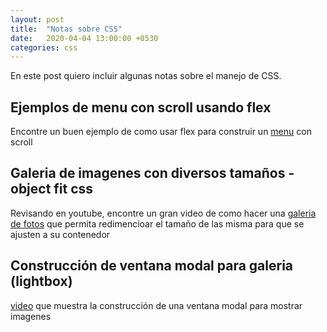 ```yaml
---
layout: post
title:  "Notas sobre CSS"
date:   2020-04-04 13:00:00 +0530
categories: css
---
```


En este post quiero incluir algunas notas sobre el manejo de CSS.

## Ejemplos de menu con scroll usando flex

Encontre un buen ejemplo de como usar flex para construir un [menu][menu] con scroll

[menu]: https://iamsteve.me/blog/entry/using-flexbox-for-horizontal-scrolling-navigation

## Galeria de imagenes con diversos tamaños - object fit css

Revisando en youtube, encontre un gran video de como hacer una [galeria de fotos][galeria] que permita redimencioar el tamaño de las misma para que se ajusten a su contenedor

[galeria]: https://www.youtube.com/watch?v=qdRPKfJWngk

## Construcción de ventana modal para galeria (lightbox)

[video][video] que muestra la construcción de una ventana modal para mostrar imagenes

[video]: https://www.youtube.com/watch?v=HDrFypgPd_0
